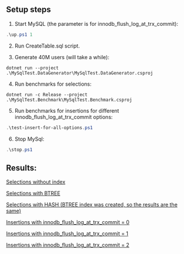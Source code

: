 ## Setup steps

1. Start MySQL (the parameter is for innodb_flush_log_at_trx_commit):
```powershell
.\up.ps1 1
```
2. Run CreateTable.sql script.

3. Generate 40M users (will take a while):
```
dotnet run --project .\MySqlTest.DataGenerator\MySqlTest.DataGenerator.csproj
```

4. Run benchmarks for selections:
```
dotnet run -c Release --project .\MySqlTest.Benchmark\MySqlTest.Benchmark.csproj
```

5. Run benchmarks for insertions for different innodb_flush_log_at_trx_commit options:
```powershell
.\test-insert-for-all-options.ps1
```

6. Stop MySql:
```powershell
.\stop.ps1
```

## Results:

[Selections without index](./results/MySqlTest.Benchmark.DateOfBirthNoIndexBenchmark-report-github.md)

[Selections with BTREE](./results/MySqlTest.Benchmark.DateOfBirthBtreeIndexBenchmark-report-github.md)

[Selections with HASH (BTREE index was created, so the results are the same)](./results/MySqlTest.Benchmark.DateOfBirthHashIndexBenchmark-report-github.md)

[Insertions with innodb_flush_log_at_trx_commit = 0](./results/Insert0/MySqlTest.BenchmarkInsert.InsertBenchmark-report-github.md)

[Insertions with innodb_flush_log_at_trx_commit = 1](./results/Insert1/MySqlTest.BenchmarkInsert.InsertBenchmark-report-github.md)

[Insertions with innodb_flush_log_at_trx_commit = 2](./results/Insert2/MySqlTest.BenchmarkInsert.InsertBenchmark-report-github.md)
